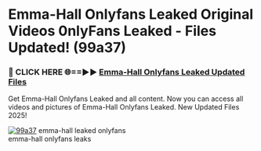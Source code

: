 # Emma-Hall Onlyfans Leaked Original Videos 0nlyFans Leaked - Files Updated! (99a37)

<h3>🔴 CLICK HERE 🌐==►► <a href="https://tinyurl.com/3hn5wdd3" rel="nofollow">Emma-Hall Onlyfans Leaked Updated Files</a></h3>

Get Emma-Hall Onlyfans Leaked and all content. Now you can access all videos and pictures of Emma-Hall Onlyfans Leaked. New Updated Files 2025!

[![99a37](https://i.imgur.com/4HnBqBT.gif)](https://tinyurl.com/3hn5wdd3)
emma-hall leaked onlyfans<br>
emma-hall onlyfans leaks